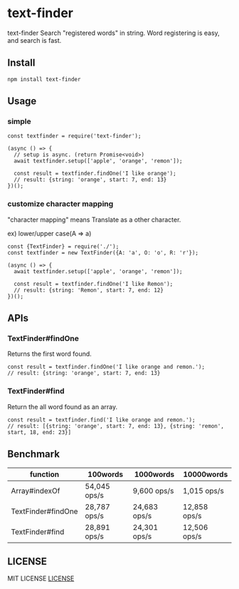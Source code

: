 # text-finder

text-finder Search "registered words" in string.
Word registering is easy, and search is fast.

## Install

```
npm install text-finder
```

## Usage

### simple

```
const textfinder = require('text-finder');

(async () => {
  // setup is async. (return Promise<void>)
  await textfinder.setup(['apple', 'orange', 'remon']);
  
  const result = textfinder.findOne('I like orange');
  // result: {string: 'orange', start: 7, end: 13}
})();
```

### customize character mapping

"character mapping" means Translate as a other character. 

ex) lower/upper case(A => a)

```
const {TextFinder} = require('./');
const textfinder = new TextFinder({A: 'a', O: 'o', R: 'r'});

(async () => {
  await textfinder.setup(['apple', 'orange', 'remon']);
  
  const result = textfinder.findOne('I like Remon');
  // result: {string: 'Remon', start: 7, end: 12}
})();
```

## APIs

### TextFinder#findOne

Returns the first word found.

```
const result = textfinder.findOne('I like orange and remon.');
// result: {string: 'orange', start: 7, end: 13}
```

### TextFinder#find

Return the all word found as an array.

```
const result = textfinder.find('I like orange and remon.');
// result: [{string: 'orange', start: 7, end: 13}, {string: 'remon', start, 18, end: 23}]
```

## Benchmark

| function | 100words | 1000words | 10000words |
|----------|----------|-----------|------------|
| Array#indexOf | 54,045 ops/s | 9,600 ops/s | 1,015 ops/s |
| TextFinder#findOne | 28,787 ops/s | 24,683 ops/s | 12,858 ops/s |
| TextFinder#find | 28,891 ops/s | 24,301 ops/s | 12,506 ops/s |

## LICENSE

MIT LICENSE [LICENSE](LICENSE)
